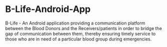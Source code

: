 # B-Life-Android-App
B-Life - An Android application providing a communication platform between the Blood Donors and the Receivers/patients in order to bridge the gap of communication between them, thereby ensuring timely service to those who are in need of a particular blood group during emergencies.
